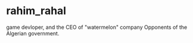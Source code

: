 # rahim_rahal
game devloper, and the CEO of "watermelon" company
Opponents of the Algerian government.
